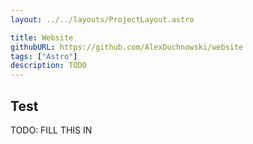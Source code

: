 ```yaml
---
layout: ../../layouts/ProjectLayout.astro

title: Website
githubURL: https://github.com/AlexDuchnowski/website
tags: ["Astro"]
description: TODO
---
```


## Test

TODO: FILL THIS IN
